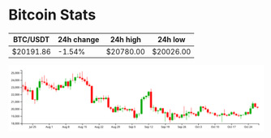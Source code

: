 # Bitcoin Stats

BTC/USDT|24h change|24h high|24h low|
|---|---|---|---|
|$20191.86|-1.54%|$20780.00|$20026.00|

<img src="./chart.svg">
